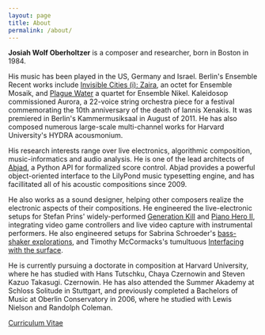 ```yaml
---
layout: page
title: About
permalink: /about/
---
```


**Josiah Wolf Oberholtzer** is a composer and researcher, born in Boston in
1984.

His music has been played in the US, Germany and Israel. Berlin's Ensemble
Recent works include [Invisible Cities (i): Zaira][zaira], an octet for
Ensemble Mosaik, and [Plague Water][pw] a quartet for Ensemble Nikel.
Kaleidosop commissioned Aurora, a 22-voice string orchestra piece for a
festival commemorating the 10th anniversary of the death of Iannis Xenakis. It
was premiered in Berlin's Kammermusiksaal in August of 2011. He has also
composed numerous large-scale multi-channel works for Harvard University's
HYDRA acousmonium.

His research interests range over live electronics, algorithmic composition,
music-informatics and audio analysis. He is one of the lead architects of
[Abjad][abjad], a Python API for formalized score control. Abjad provides a
powerful object-oriented interface to the LilyPond music typesetting engine,
and has facillitated all of his acoustic compositions since 2009.

He also works as a sound designer, helping other composers realize the
electronic aspects of their compositions. He engineered the live-electronic
setups for Stefan Prins' widely-performed [Generation Kill][genkill] and [Piano
Hero II][ph2], integrating video game controllers and live video capture with
instrumental performers. He also engineered setups for Sabrina Schroeder's
[bass-shaker explorations][shakers], and Timothy McCormacks's tumultuous
[Interfacing with the surface][surface].

He is currently pursuing a doctorate in composition at Harvard University,
where he has studied with Hans Tutschku, Chaya Czernowin and Steven Kazuo
Takasugi. Czernowin. He has also attended the Summer Akademy at Schloss
Solitude in Stuttgart, and previously completed a Bachelors of Music at Oberlin
Conservatory in 2006, where he studied with Lewis Nielson and Randolph Coleman.

[Curriculum Vitae][cv]

[abjad]: /code/abjad/
[cv]: /assets/pdfs/JosiahWolfOberholtzer_CV.pdf
[genkill]: http://vimeo.com/63164780
[ph2]: http://vimeo.com/67093231 
[pw]: /scores/plague-water/
[shakers]: https://www.youtube.com/watch?v=pmhTjWLeZtM
[surface]: https://soundcloud.com/timothy-mccormack/interfacing-with-the-surface
[zaira]: /scores/zaira/